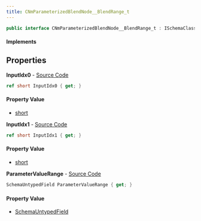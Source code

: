 ```yaml
---
title: CNmParameterizedBlendNode__BlendRange_t
---
```


```csharp
public interface CNmParameterizedBlendNode__BlendRange_t : ISchemaClass<CNmParameterizedBlendNode__BlendRange_t>, ISchemaField, ISchemaClass, INativeHandle
```

#### Implements

## Properties

**InputIdx0** - [Source Code](https://github.com/swiftly-solution/swiftlys2/blob/master/managed/src/SwiftlyS2.Generated/Schemas/Interfaces/CNmParameterizedBlendNode__BlendRange_t.cs#L16)

```csharp
ref short InputIdx0 { get; }
```

#### Property Value

- [short](https://learn.microsoft.com/dotnet/api/system.int16)

**InputIdx1** - [Source Code](https://github.com/swiftly-solution/swiftlys2/blob/master/managed/src/SwiftlyS2.Generated/Schemas/Interfaces/CNmParameterizedBlendNode__BlendRange_t.cs#L18)

```csharp
ref short InputIdx1 { get; }
```

#### Property Value

- [short](https://learn.microsoft.com/dotnet/api/system.int16)

**ParameterValueRange** - [Source Code](https://github.com/swiftly-solution/swiftlys2/blob/master/managed/src/SwiftlyS2.Generated/Schemas/Interfaces/CNmParameterizedBlendNode__BlendRange_t.cs#L21)

```csharp
SchemaUntypedField ParameterValueRange { get; }
```

#### Property Value

- [SchemaUntypedField](/docs/api/shared/schemas/schemauntypedfield)

